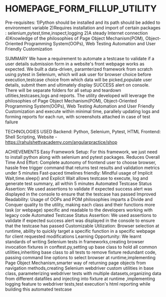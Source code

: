 # HOMEPAGE_FORM_FILLUP_UTILITY 

Pre-requisites:
1)Python should be installed and its path should be added to environment variable 
2)Requires installation and import of certain packages : selenium,pytest,time,inspect,logging
2)A steady Internet connection
4)Knowledge of the philosophies of Page Object Mechanism(POM), Object-Oriented Programming System(OOPs), Web Testing Automation and User Friendly Customization

SUMMARY
We have a requirement to automate a testcase to validate if a user details submission form in a website's front webpage works as expected. We built a data-driven, paramterized framework from scratch using pytest in Selenium, which will ask user for browser choice before execution,testcase choice from which data will be picked,populate user details, submit them and ultimately display SUCCESS alert on console.
There will be separate folders for all setup and teardown utlities,testcases,logs and reports. The utility developed will leverage the philosophies of Page Object Mechanism(POM), Object-Oriented Programming System(OOPs), Web Testing Automation and User Friendly Customization and execute within minimal time, parallely updating logs and forming reports for each run, with screenshots attached in case of test failure

TECHNOLOGIES USED
Backend: Python, Selenium, Pytest, HTML
Frontend: Shell Scripting, Website - https://rahulshettyacademy.com/angularpractice/shop

ACHIEVEMENTS
Easy Framework Setup: For this framework, we just need to install python along with selenium and pytest packages.
Reduces Overall Time And Effort: Complete autonomy of frontend user to choose browser, hassle free trigger command that returns test results and validation metrics under 5 minutes
Fast-paced timelines friendly: Mindful usage of Implicit Wait,time.sleep() and Explicit Wait allows testcase to execute, log and generate test summary, all within 5 minutes
Automated Testcase Status Assertion: We used assertions to validate if expected success alert was displayed in the console to ensure that the testcase has passed
Improved Readability: Usage of OOPs and POM philosophies imparts a Divide and Conquer quality to the utility, making each class and their functions more task (or webpage) specific and readable to the developers working with legacy code
Automated Testcase Status Assertion: We used assertions to validate if expected success alert was displayed in the console to ensure that the testcase has passed
Customizable Utilization: Browser selection at runtime, ability to quickly target a specific function in a specific webpage for client requested modifications
Learning Opportunity: We learnt standards of writing Selenium tests in frameworks,creating browser invocation fixtures in conftest.py,setting up base class to hold all common utilities,inheriting base class to all tests to remove fixture redundant code, passing command line options to select browser at runtime,implementing Page Object Mechanism,smarter way of returning page objects from navigation methods,creating Selenium webdriver custom utilities in base class, parameterizing webdriver tests with multiple datasets,organizing data from different datafiles and injecting into fixture at runtime ,implementing logging feature to webdriver tests,test execution's html reporting while building this automated testcase